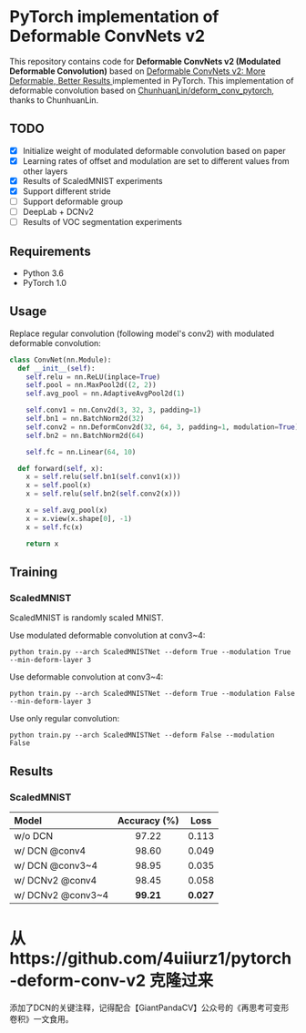 # PyTorch implementation of Deformable ConvNets v2

This repository contains code for **Deformable ConvNets v2 (Modulated Deformable Convolution)** based on [Deformable ConvNets v2: More Deformable, Better Results
](https://arxiv.org/abs/1811.11168) implemented in PyTorch. This implementation of deformable convolution based on [ChunhuanLin/deform_conv_pytorch](https://github.com/ChunhuanLin/deform_conv_pytorch), thanks to ChunhuanLin.

## TODO
 - [x] Initialize weight of modulated deformable convolution based on paper
 - [x] Learning rates of offset and modulation are set to different values from other layers
 - [x] Results of ScaledMNIST experiments
 - [x] Support different stride
 - [ ] Support deformable group
 - [ ] DeepLab + DCNv2
 - [ ] Results of VOC segmentation experiments

## Requirements
- Python 3.6
- PyTorch 1.0

## Usage
Replace regular convolution (following model's conv2) with modulated deformable convolution:
```python
class ConvNet(nn.Module):
  def __init__(self):
    self.relu = nn.ReLU(inplace=True)
    self.pool = nn.MaxPool2d((2, 2))
    self.avg_pool = nn.AdaptiveAvgPool2d(1)

    self.conv1 = nn.Conv2d(3, 32, 3, padding=1)
    self.bn1 = nn.BatchNorm2d(32)
    self.conv2 = nn.DeformConv2d(32, 64, 3, padding=1, modulation=True)
    self.bn2 = nn.BatchNorm2d(64)

    self.fc = nn.Linear(64, 10)

  def forward(self, x):
    x = self.relu(self.bn1(self.conv1(x)))
    x = self.pool(x)
    x = self.relu(self.bn2(self.conv2(x)))

    x = self.avg_pool(x)
    x = x.view(x.shape[0], -1)
    x = self.fc(x)

    return x
```

## Training
### ScaledMNIST
ScaledMNIST is randomly scaled MNIST.

Use modulated deformable convolution at conv3~4:
```
python train.py --arch ScaledMNISTNet --deform True --modulation True --min-deform-layer 3
```
Use deformable convolution at conv3~4:
```
python train.py --arch ScaledMNISTNet --deform True --modulation False --min-deform-layer 3
```
Use only regular convolution:
```
python train.py --arch ScaledMNISTNet --deform False --modulation False
```

## Results
### ScaledMNIST
| Model                   |   Accuracy (%)    |   Loss   |
|:------------------------|:-----------------:|:--------:|
| w/o DCN                 |             97.22 |     0.113|
| w/  DCN @conv4          |             98.60 |     0.049|
| w/  DCN @conv3~4        |             98.95 |     0.035|
| w/  DCNv2 @conv4        |             98.45 |     0.058|
| w/  DCNv2 @conv3~4      |         **99.21** | **0.027**|



# 从https://github.com/4uiiurz1/pytorch-deform-conv-v2 克隆过来



添加了DCN的关键注释，记得配合【GiantPandaCV】公众号的《再思考可变形卷积》一文食用。

